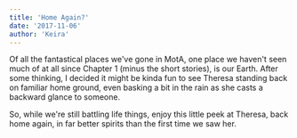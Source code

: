 ```yaml
---
title: 'Home Again?'
date: '2017-11-06'
author: 'Keira'
---
```


<p>Of all the fantastical places we've gone in MotA, one place we haven't seen much of at all since Chapter 1 (minus the short stories), is our Earth. After some thinking, I decided it might be kinda fun to see Theresa standing back on familiar home ground, even basking a bit in the rain as she casts a backward glance to someone.</p><p>So, while we're still battling life things, enjoy this little peek at Theresa, back home again, in far better spirits than the first time we saw her.</p>

